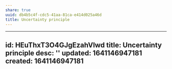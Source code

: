 ```yaml
---
share: true
uuid: db4b5c4f-cdc5-41aa-81ca-e414d025a46d
title: Uncertainty principle
---
```

---
id: HEuThxT3O4GJgEzahVIwd
title: Uncertainty principle
desc: ''
updated: 1641146947181
created: 1641146947181
---